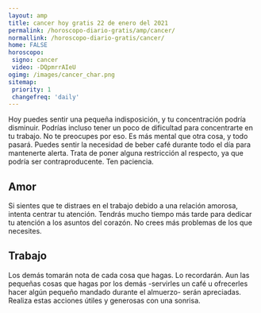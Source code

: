 ```yaml
---
layout: amp
title: cancer hoy gratis 22 de enero del 2021 
permalink: /horoscopo-diario-gratis/amp/cancer/
normallink: /horoscopo-diario-gratis/cancer/
home: FALSE
horoscopo:
 signo: cancer
 video: -DQpmrrAIeU
ogimg: /images/cancer_char.png
sitemap:
 priority: 1
 changefreq: 'daily'
---
```



Hoy puedes sentir una pequeña indisposición, y tu concentración podría disminuir. Podrías incluso tener un poco de dificultad para concentrarte en tu trabajo. No te preocupes por eso. Es más mental que otra cosa, y todo pasará. Puedes sentir la necesidad de beber café durante todo el día para mantenerte alerta. Trata de poner alguna restricción al respecto, ya que podría ser contraproducente. Ten paciencia.

## Amor

Si sientes que te distraes en el trabajo debido a una relación amorosa, intenta centrar tu atención. Tendrás mucho tiempo más tarde para dedicar tu atención a los asuntos del corazón. No crees más problemas de los que necesites.

## Trabajo

Los demás tomarán nota de cada cosa que hagas. Lo recordarán. Aun las pequeñas cosas que hagas por los demás -servirles un café u ofrecerles hacer algún pequeño mandado durante el almuerzo- serán apreciadas. Realiza estas acciones útiles y generosas con una sonrisa.